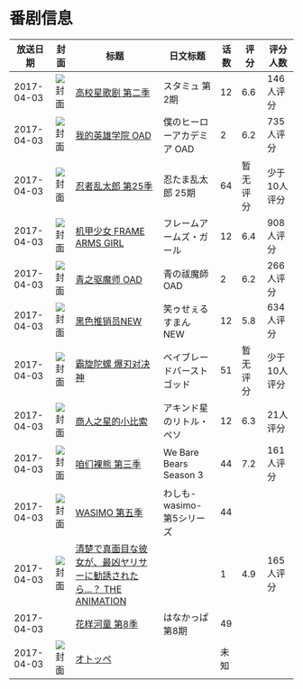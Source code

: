 # 番剧信息

|放送日期|封面|标题|日文标题|话数|评分|评分人数|
|---|---|---|---|---|---|---|
|2017-04-03|![封面](https://lain.bgm.tv/pic/cover/c/45/11/184022_34ACq.jpg)|[高校星歌剧 第二季](https://bangumi.tv/subject/184022)|スタミュ 第2期|12|6.6|146人评分|
|2017-04-03|![封面](https://lain.bgm.tv/pic/cover/c/45/e8/190704_55oLJ.jpg)|[我的英雄学院 OAD](https://bangumi.tv/subject/190704)|僕のヒーローアカデミア OAD|2|6.2|735人评分|
|2017-04-03|![封面](https://lain.bgm.tv/pic/cover/c/d1/b0/193065_p8eSu.jpg)|[忍者乱太郎 第25季](https://bangumi.tv/subject/193065)|忍たま乱太郎 25期|64|暂无评分|少于10人评分|
|2017-04-03|![封面](https://lain.bgm.tv/pic/cover/c/f9/70/198961_YsY4g.jpg)|[机甲少女 FRAME ARMS GIRL](https://bangumi.tv/subject/198961)|フレームアームズ・ガール|12|6.4|908人评分|
|2017-04-03|![封面](https://lain.bgm.tv/pic/cover/c/54/f6/199630_A7pw5.jpg)|[青之驱魔师 OAD](https://bangumi.tv/subject/199630)|青の祓魔師 OAD|2|6.2|266人评分|
|2017-04-03|![封面](https://lain.bgm.tv/pic/cover/c/95/82/202421_i4O63.jpg)|[黑色推销员NEW](https://bangumi.tv/subject/202421)|笑ゥせぇるすまんNEW|12|5.8|634人评分|
|2017-04-03|![封面](https://lain.bgm.tv/pic/cover/c/e2/f6/208756_ctAtE.jpg)|[霸旋陀螺 爆刃对决 神](https://bangumi.tv/subject/208756)|ベイブレードバースト ゴッド|51|暂无评分|少于10人评分|
|2017-04-03|![封面](https://lain.bgm.tv/pic/cover/c/04/4b/209544_7K96b.jpg)|[商人之星的小比索](https://bangumi.tv/subject/209544)|アキンド星のリトル・ペソ|12|6.3|21人评分|
|2017-04-03|![封面](https://lain.bgm.tv/pic/cover/c/21/19/210289_fy887.jpg)|[咱们裸熊 第三季](https://bangumi.tv/subject/210289)|We Bare Bears Season 3|44|7.2|161人评分|
|2017-04-03|![封面](https://lain.bgm.tv/pic/cover/c/e7/20/212272_cyanY.jpg)|[WASIMO 第五季](https://bangumi.tv/subject/212272)|わしも-wasimo- 第5シリーズ|44|||
|2017-04-03|![封面](https://bangumi.tv/img/no_icon_subject.png)|[清楚で真面目な彼女が、最凶ヤリサーに勧誘されたら…？ THE ANIMATION](https://bangumi.tv/subject/213221)||1|4.9|165人评分|
|2017-04-03||[花样河童 第8季](https://bangumi.tv/subject/302445)|はなかっぱ 第8期|49|||
|2017-04-03|![封面](https://lain.bgm.tv/pic/cover/c/ef/13/424539_Gzqpo.jpg)|[オトッペ](https://bangumi.tv/subject/424539)||未知|||
